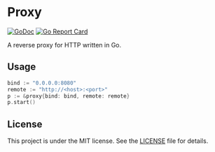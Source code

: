 # Proxy

[![GoDoc](https://godoc.org/github.com/yihleego/proxy?status.svg)](https://godoc.org/github.com/yihleego/proxy)
[![Go Report Card](https://goreportcard.com/badge/github.com/yihleego/proxy)](https://goreportcard.com/report/github.com/yihleego/proxy)

A reverse proxy for HTTP written in Go.

## Usage

```go
bind := "0.0.0.0:8080"
remote := "http://<host>:<port>"
p := &proxy{bind: bind, remote: remote}
p.start()
```

## License

This project is under the MIT license. See the [LICENSE](LICENSE) file for details.
